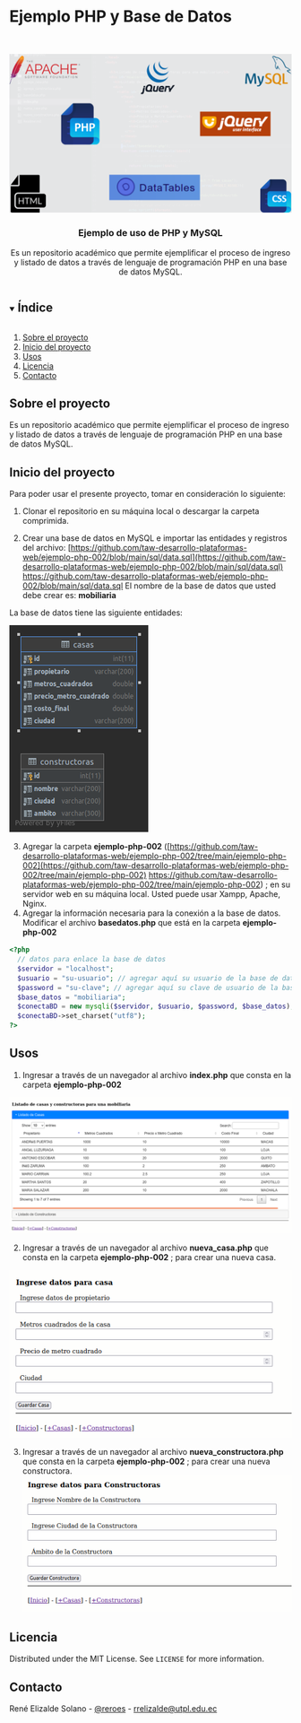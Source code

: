 # Ejemplo  PHP y Base de Datos

<!--
*** Se usa como template - https://github.com/othneildrew/Best-README-Template
-->


<!-- PROJECT LOGO -->
<br />
<p align="center">
  <a href="https://github.com/taw-desarrollo-plataformas-web/ejemplo-php-002">
    <img src="https://raw.githubusercontent.com/taw-desarrollo-plataformas-web/ejemplo-php-002/main/imgs/portada.png" alt="Logo">
  </a>

  <h3 align="center">Ejemplo de uso de PHP y MySQL</h3>

  <p align="center">
Es un repositorio académico que permite ejemplificar el proceso de ingreso y listado de datos a través de lenguaje de programación PHP en una base de datos MySQL.
  </p>
</p>



<!-- TABLE OF CONTENTS -->
<details open="open">
  <summary><h2 style="display: inline-block">Índice</h2></summary>
  <ol>
    <li>
      <a href="#sobre-el-proyecto">Sobre el proyecto</a>
     </li>
    <li>
      <a href="#Inicio-del-proyecto">Inicio del proyecto</a>
    </li>
    <li><a href="#usos">Usos</a></li>
    <li><a href="#licencia">Licencia</a></li>
    <li><a href="#contacto">Contacto</a></li>
  </ol>
</details>



<!-- ABOUT THE PROJECT -->
## Sobre el proyecto

Es un repositorio académico que permite ejemplificar el proceso de ingreso y listado de datos a través de lenguaje de programación PHP en una base de datos MySQL.


<!-- GETTING STARTED -->
## Inicio del proyecto

Para poder usar el presente proyecto, tomar en consideración lo siguiente:

1. Clonar el repositorio en su máquina local o descargar la carpeta comprimida.

2. Crear una base de datos en MySQL e importar las entidades y registros del archivo: [https://github.com/taw-desarrollo-plataformas-web/ejemplo-php-002/blob/main/sql/data.sql](https://github.com/taw-desarrollo-plataformas-web/ejemplo-php-002/blob/main/sql/data.sql) https://github.com/taw-desarrollo-plataformas-web/ejemplo-php-002/blob/main/sql/data.sql
El nombre de la base de datos que usted debe crear es: **mobiliaria**

La base de datos tiene las siguiente entidades:

![](https://raw.githubusercontent.com/taw-desarrollo-plataformas-web/ejemplo-php-002/main/imgs/diagrama.png) 

3. Agregar la carpeta **ejemplo-php-002** ([https://github.com/taw-desarrollo-plataformas-web/ejemplo-php-002/tree/main/ejemplo-php-002](https://github.com/taw-desarrollo-plataformas-web/ejemplo-php-002/tree/main/ejemplo-php-002) https://github.com/taw-desarrollo-plataformas-web/ejemplo-php-002/tree/main/ejemplo-php-002) ; en su servidor web en su máquina local. Usted puede usar Xampp, Apache, Nginx.
4. Agregar la información necesaria para la conexión a la base de datos. Modificar el archivo **basedatos.php** que está en la carpeta **ejemplo-php-002** 
```php
<?php
  // datos para enlace la base de datos
  $servidor = "localhost";
  $usuario = "su-usuario"; // agregar aquí su usuario de la base de datos
  $password = "su-clave"; // agregar aquí su clave de usuario de la base de datos
  $base_datos = "mobiliaria";
  $conectaBD = new mysqli($servidor, $usuario, $password, $base_datos);
  $conectaBD->set_charset("utf8");
?>
```

<!-- USAGE EXAMPLES -->
## Usos

1. Ingresar a través de un navegador al archivo **index.php** que consta en la carpeta **ejemplo-php-002** 

![](https://raw.githubusercontent.com/taw-desarrollo-plataformas-web/ejemplo-php-002/main/imgs/img_index.png) 

2. Ingresar a través de un navegador al archivo **nueva_casa.php** que consta en la carpeta **ejemplo-php-002** ; para crear una nueva casa.

![](https://raw.githubusercontent.com/taw-desarrollo-plataformas-web/ejemplo-php-002/main/imgs/img-add-casas.png) 

3. Ingresar a través de un navegador al archivo **nueva_constructora.php** que consta en la carpeta **ejemplo-php-002** ; para crear una nueva constructora.
![](https://raw.githubusercontent.com/taw-desarrollo-plataformas-web/ejemplo-php-002/main/imgs/img-add-constructora.png) 

<!-- LICENSE -->
## Licencia

Distributed under the MIT License. See `LICENSE` for more information.



<!-- CONTACT -->
## Contacto

René Elizalde Solano - [@reroes](https://twitter.com/reroes) - rrelizalde@utpl.edu.ec



